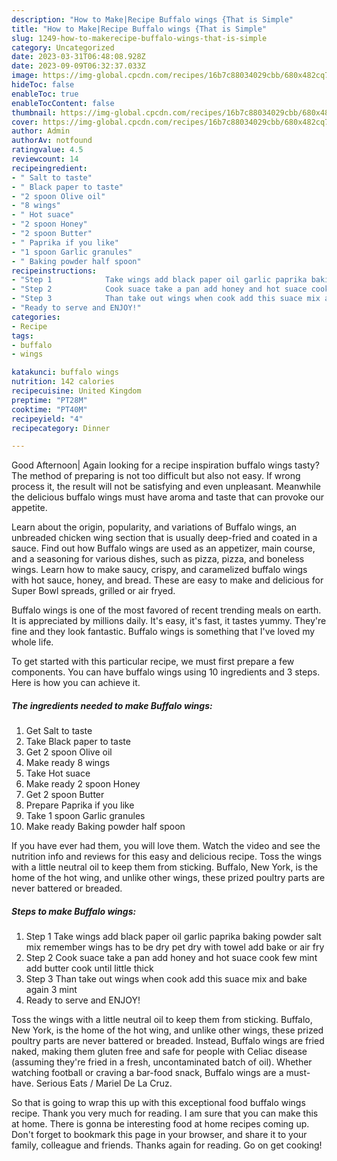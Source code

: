 ```yaml
---
description: "How to Make|Recipe Buffalo wings {That is Simple"
title: "How to Make|Recipe Buffalo wings {That is Simple"
slug: 1249-how-to-makerecipe-buffalo-wings-that-is-simple
category: Uncategorized
date: 2023-03-31T06:48:08.928Z
date: 2023-09-09T06:32:37.033Z
image: https://img-global.cpcdn.com/recipes/16b7c88034029cbb/680x482cq70/buffalo-wings-recipe-main-photo.jpg
hideToc: false
enableToc: true
enableTocContent: false
thumbnail: https://img-global.cpcdn.com/recipes/16b7c88034029cbb/680x482cq70/buffalo-wings-recipe-main-photo.jpg
cover: https://img-global.cpcdn.com/recipes/16b7c88034029cbb/680x482cq70/buffalo-wings-recipe-main-photo.jpg
author: Admin
authorAv: notfound
ratingvalue: 4.5
reviewcount: 14
recipeingredient:
- " Salt to taste"
- " Black paper to taste"
- "2 spoon Olive oil"
- "8 wings"
- " Hot suace"
- "2 spoon Honey"
- "2 spoon Butter"
- " Paprika if you like"
- "1 spoon Garlic granules"
- " Baking powder half spoon"
recipeinstructions:
- "Step 1            Take wings add black paper oil garlic paprika baking powder salt mix remember wings has to be dry pet dry with towel add bake or air fry"
- "Step 2            Cook suace take a pan add honey and hot suace cook few mint add butter cook until little thick"
- "Step 3            Than take out wings when cook add this suace mix and bake again 3 mint"
- "Ready to serve and ENJOY!"
categories:
- Recipe
tags:
- buffalo
- wings

katakunci: buffalo wings 
nutrition: 142 calories
recipecuisine: United Kingdom
preptime: "PT28M"
cooktime: "PT40M"
recipeyield: "4"
recipecategory: Dinner

---
```



Good Afternoon| Again looking for a recipe inspiration buffalo wings tasty? The method of preparing is not too difficult but also not easy. If wrong process it, the result will not be satisfying and even unpleasant. Meanwhile the delicious buffalo wings must have aroma and taste that can provoke our appetite.





Learn about the origin, popularity, and variations of Buffalo wings, an unbreaded chicken wing section that is usually deep-fried and coated in a sauce. Find out how Buffalo wings are used as an appetizer, main course, and a seasoning for various dishes, such as pizza, pizza, and boneless wings. Learn how to make saucy, crispy, and caramelized buffalo wings with hot sauce, honey, and bread. These are easy to make and delicious for Super Bowl spreads, grilled or air fryed.

Buffalo wings is one of the most favored of recent trending meals on earth. It is appreciated by millions daily. It's easy, it's fast, it tastes yummy. They're fine and they look fantastic. Buffalo wings is something that I've loved my whole life.


To get started with this particular recipe, we must first prepare a few components. You can have buffalo wings using 10 ingredients and 3 steps. Here is how you can achieve it.

<!--inarticleads1-->

##### The ingredients needed to make Buffalo wings:

1. Get  Salt to taste
1. Take  Black paper to taste
1. Get 2 spoon Olive oil
1. Make ready 8 wings
1. Take  Hot suace
1. Make ready 2 spoon Honey
1. Get 2 spoon Butter
1. Prepare  Paprika if you like
1. Take 1 spoon Garlic granules
1. Make ready  Baking powder half spoon


If you have ever had them, you will love them. Watch the video and see the nutrition info and reviews for this easy and delicious recipe. Toss the wings with a little neutral oil to keep them from sticking. Buffalo, New York, is the home of the hot wing, and unlike other wings, these prized poultry parts are never battered or breaded. 

<!--inarticleads2-->

##### Steps to make Buffalo wings:

1. Step 1            Take wings add black paper oil garlic paprika baking powder salt mix remember wings has to be dry pet dry with towel add bake or air fry
1. Step 2            Cook suace take a pan add honey and hot suace cook few mint add butter cook until little thick
1. Step 3            Than take out wings when cook add this suace mix and bake again 3 mint
1. Ready to serve and ENJOY!

Toss the wings with a little neutral oil to keep them from sticking. Buffalo, New York, is the home of the hot wing, and unlike other wings, these prized poultry parts are never battered or breaded. Instead, Buffalo wings are fried naked, making them gluten free and safe for people with Celiac disease (assuming they&#39;re fried in a fresh, uncontaminated batch of oil). Whether watching football or craving a bar-food snack, Buffalo wings are a must-have. Serious Eats / Mariel De La Cruz. 

So that is going to wrap this up with this exceptional food buffalo wings recipe. Thank you very much for reading. I am sure that you can make this at home. There is gonna be interesting food at home recipes coming up. Don't forget to bookmark this page in your browser, and share it to your family, colleague and friends. Thanks again for reading. Go on get cooking!
